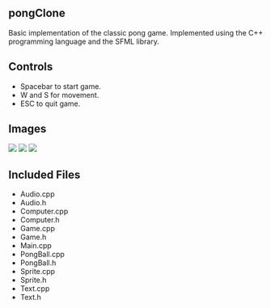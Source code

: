 pongClone
------
Basic implementation of the classic pong game. Implemented using the C++ programming language and the SFML library.

Controls
------
  - Spacebar to start game.
  - W and S for movement.
  - ESC to quit game.

Images
------
![](http://i.imgur.com/MtZ2VEv.png)
![](http://i.imgur.com/pXNRhB7.png)
![](http://i.imgur.com/cRRfAzQ.png)

Included Files
------
 - Audio.cpp 
 - Audio.h	
 - Computer.cpp	
 - Computer.h		
 - Game.cpp	
 - Game.h
 - Main.cpp	
 - PongBall.cpp	
 - PongBall.h	
 - Sprite.cpp	
 - Sprite.h	
 - Text.cpp	
 - Text.h

